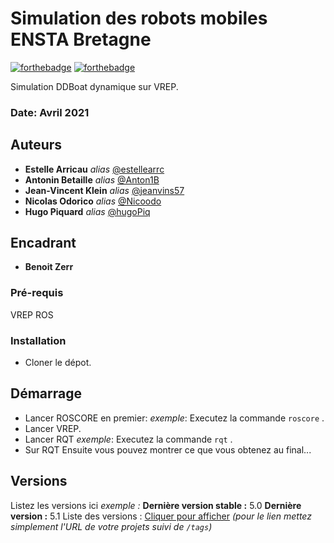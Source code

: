 


# Simulation des robots mobiles ENSTA Bretagne


[![forthebadge](http://forthebadge.com/images/badges/built-with-love.svg)](http://forthebadge.com)  [![forthebadge](http://forthebadge.com/images/badges/powered-by-electricity.svg)](http://forthebadge.com)

Simulation DDBoat dynamique sur VREP.

### Date: Avril 2021
## Auteurs
* **Estelle Arricau** _alias_ [@estellearrc](https://github.com/estellearrc)
* **Antonin Betaille** _alias_ [@Anton1B](https://github.com/Anton1B)
* **Jean-Vincent Klein** _alias_ [@jeanvins57](https://github.com/jeanvins57)
* **Nicolas Odorico** _alias_ [@Nicoodo](https://github.com/Nicoodo)
* **Hugo Piquard** _alias_ [@hugoPiq](https://github.com/hugoPiq)

## Encadrant
* **Benoit Zerr**

### Pré-requis
VREP
ROS

### Installation

- Cloner le dépot.

## Démarrage
- Lancer ROSCORE en premier:
_exemple_: Executez la commande ``roscore`` .
- Lancer VREP.
- Lancer RQT
_exemple_: Executez la commande ``rqt`` .
- Sur RQT 
Ensuite vous pouvez montrer ce que vous obtenez au final...


## Versions
Listez les versions ici 
_exemple :_
**Dernière version stable :** 5.0
**Dernière version :** 5.1
Liste des versions : [Cliquer pour afficher](https://github.com/your/project-name/tags)
_(pour le lien mettez simplement l'URL de votre projets suivi de ``/tags``)_






